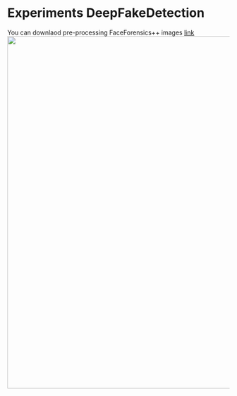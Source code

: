 # Experiments DeepFakeDetection
You can downlaod pre-processing FaceForensics++ images [link](https://bit.ly/2wkPZYv) 
<img align="center" src="/imgs/1000_deep.png" width="800"/>


